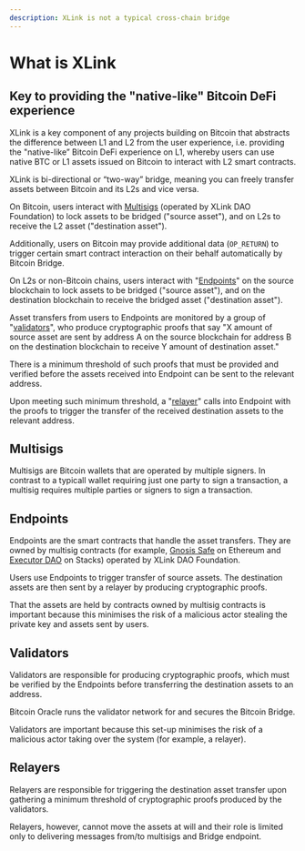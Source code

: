 ```yaml
---
description: XLink is not a typical cross-chain bridge
---
```


# What is XLink

## Key to providing the "native-like" Bitcoin DeFi experience

XLink is a key component of any projects building on Bitcoin that abstracts the difference between L1 and L2 from the user experience, i.e. providing the "native-like” Bitcoin DeFi experience on L1, whereby users can use native BTC or L1 assets issued on Bitcoin to interact with L2 smart contracts.

XLink is bi-directional or “two-way” bridge, meaning you can freely transfer assets between Bitcoin and its L2s and vice versa.

On Bitcoin, users interact with [Multisigs](./#multisigs) (operated by XLink DAO Foundation) to lock assets to be bridged ("source asset"), and on L2s to receive the L2 asset ("destination asset").

Additionally, users on Bitcoin may provide additional data (`OP_RETURN`) to trigger certain smart contract interaction on their behalf automatically by Bitcoin Bridge.

On L2s or non-Bitcoin chains, users interact with "[Endpoints](./#endpoints)" on the source blockchain to lock assets to be bridged ("source asset"), and on the destination blockchain to receive the bridged asset ("destination asset").

Asset transfers from users to Endpoints are monitored by a group of "[validators](./#validators)", who produce cryptographic proofs that say "X amount of source asset are sent by address A on the source blockchain for address B on the destination blockchain to receive Y amount of destination asset."

There is a minimum threshold of such proofs that must be provided and verified before the assets received into Endpoint can be sent to the relevant address.

Upon meeting such minimum threshold, a "[relayer](./#relayers)" calls into Endpoint with the proofs to trigger the transfer of the received destination assets to the relevant address.

## Multisigs

Multisigs are Bitcoin wallets that are operated by multiple signers. In contrast to a typicall wallet requiring just one party to sign a transaction, a multisig requires multiple parties or signers to sign a transaction.

## Endpoints

Endpoints are the smart contracts that handle the asset transfers. They are owned by multisig contracts (for example, [Gnosis Safe](https://safe.global/) on Ethereum and [Executor DAO](https://explorer.stacks.co/txid/0xf4bd95ea0486e6a50ae632c613f1d72b2a5bbbc4211b494cd0f1d3443658544d?chain=mainnet) on Stacks) operated by XLink DAO Foundation.

Users use Endpoints to trigger transfer of source assets. The destination assets are then sent by a relayer by producing cryptographic proofs.

That the assets are held by contracts owned by multisig contracts is important because this minimises the risk of a malicious actor stealing the private key and assets sent by users.

## Validators

Validators are responsible for producing cryptographic proofs, which must be verified by the Endpoints before transferring the destination assets to an address.

Bitcoin Oracle runs the validator network for and secures the Bitcoin Bridge.

Validators are important because this set-up minimises the risk of a malicious actor taking over the system (for example, a relayer).

## Relayers

Relayers are responsible for triggering the destination asset transfer upon gathering a minimum threshold of cryptographic proofs produced by the validators.

Relayers, however, cannot move the assets at will and their role is limited only to delivering messages from/to multisigs and Bridge endpoint.
